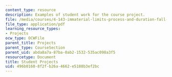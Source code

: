 ```yaml
---
content_type: resource
description: Examples of student work for the course project.
file: /media/courses/4-143-immaterial-limits-process-and-duration-fall-2002/496b01608f2fb26a4662e5188b3ef2bc_projectpage.pdf
file_type: application/pdf
learning_resource_types:
- Projects
ocw_type: OCWFile
parent_title: Projects
parent_type: CourseSection
parent_uid: abda8a7a-87ba-0ab2-1532-535ac098a3f5
resourcetype: Document
title: Student Projects
uid: 496b0160-8f2f-b26a-4662-e5188b3ef2bc
---
```

